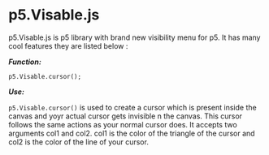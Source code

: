 # p5.Visable.js

p5.Visable.js is p5 library with brand new visibility menu for p5. It has many cool features they are listed below :

**_Function:_**

```p5.Visable.cursor();```

**_Use:_**

```p5.Visable.cursor()``` is used to create a cursor which is present inside the canvas and yoyr actual cursor gets invisible n the canvas. This cursor follows the same actions as your normal cursor does. It accepts two arguments col1 and col2. col1 is the color of the triangle of the cursor and col2 is the color of the line of your cursor.
